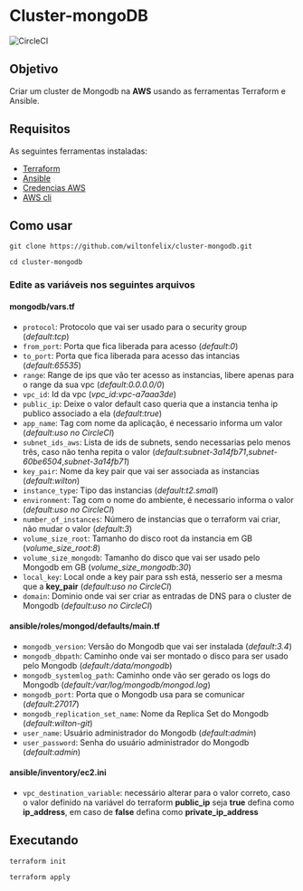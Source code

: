 # Cluster-mongoDB

![CircleCI](https://circleci.com/gh/wiltonfelix/cluster-mongodb.svg?style=shield&circle-token=6ca800e5db27e2ba0a7c361a562c3b1a4900edf9)


## Objetivo

Criar um cluster de Mongodb na **AWS** usando as ferramentas Terraform e Ansible.


## Requisitos
As seguintes ferramentas instaladas:
* [Terraform](https://www.terraform.io/downloads.html)
* [Ansible](https://docs.ansible.com/ansible/latest/installation_guide/intro_installation.html)
* [Credencias AWS](https://docs.aws.amazon.com/IAM/latest/UserGuide/id_roles_create.html)
* [AWS cli](https://docs.aws.amazon.com/pt_br/cli/latest/userguide/installing.html)



## Como usar
```
git clone https://github.com/wiltonfelix/cluster-mongodb.git

cd cluster-mongodb
```

### Edite as variáveis nos seguintes arquivos


#### mongodb/vars.tf

* `protocol`: Protocolo que vai ser usado para o security group (*default*:*tcp*)
* `from_port`: Porta que fica liberada para acesso (*default*:*0*)
* `to_port`: Porta que fica liberada para acesso das intancias (*default*:*65535*)
* `range`: Range de ips que vão ter acesso as instancias, libere apenas para o range da sua vpc (*default*:*0.0.0.0/0*)
* `vpc_id`: Id da vpc (*vpc_id*:*vpc-a7aaa3de*)
* `public_ip`: Deixe o valor default caso queria que a instancia tenha ip publico associado a ela (*default*:*true*)
* `app_name`: Tag com nome da aplicação, é necessario informa um valor (*default*:*uso no CircleCI*)
* `subnet_ids_aws`: Lista de ids de subnets, sendo necessarias pelo menos três, caso não tenha repita o valor (*default*:*subnet-3a14fb71*,*subnet-60be6504*,*subnet-3a14fb71*)
* `key_pair`: Nome da key pair que vai ser associada as instancias (*default*:*wilton*)
* `instance_type`: Tipo das instancias (*default*:*t2.small*)
* `environment`: Tag com o nome do ambiente, é necessario informa o valor (*default*:*uso no CircleCI*)
* `number_of_instances`: Número de instancias que o terraform vai criar, não mudar o valor (*default*:*3*)
* `volume_size_root`: Tamanho do disco root da instancia em GB (*volume_size_root*:*8*)
* `volume_size_mongodb`: Tamanho do disco que vai ser usado pelo Mongodb em GB (*volume_size_mongodb*:*30*)
* `local_key`: Local onde a key pair para ssh está, nesserio ser a mesma que a **key_pair** (*default*:*uso no CircleCI*)
* `domain`: Dominio onde vai ser criar as entradas de DNS para o cluster de Mongodb (*default*:*uso no CircleCI*)


#### ansible/roles/mongod/defaults/main.tf

* `mongodb_version`: Versão do Mongodb que vai ser instalada (*default*:*3.4*)
* `mongodb_dbpath`: Caminho onde vai ser montado o disco para ser usado pelo Mongodb (*default*:*/data/mongodb*)
* `mongodb_systemlog_path`: Caminho onde vão ser gerado os logs do Mongodb (*default*:*/var/log/mongodb/mongod.log*)
* `mongodb_port`: Porta que o Mongodb usa para se comunicar (*default*:*27017*)
* `mongodb_replication_set_name`: Nome da Replica Set do Mongodb (*default*:*wilton-git*)
* `user_name`: Usuário administrador do Mongodb (*default*:*admin*)
* `user_password`: Senha do usuário administrador do Mongodb (*default*:*admin*)


#### ansible/inventory/ec2.ini

* `vpc_destination_variable`: necessário alterar para o valor correto, caso o valor definido na variável do terraform **public_ip** seja **true** defina como **ip_address**, em caso de **false** defina como **private_ip_address**


## Executando
```
terraform init

terraform apply

```
